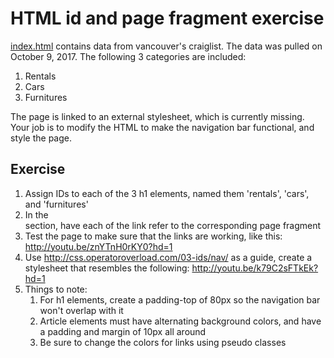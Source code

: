 # HTML id and page fragment exercise

[index.html](https://raw.githubusercontent.com/env3d/css-examples/master/03-ids/exercise/index.html)
contains data from vancouver's craiglist.  The data was pulled
on October 9, 2017.  The following 3 categories are included:

1. Rentals
2. Cars
3. Furnitures

The page is linked to an external stylesheet, which is currently missing.  Your
job is to modify the HTML to make the navigation bar functional, and style the
page.

## Exercise

1. Assign IDs to each of the 3 h1 elements, named them 'rentals', 'cars', and 'furnitures'
2. In the <nav> section, have each of the link refer to the corresponding page fragment
3. Test the page to make sure that the links are working, like this: http://youtu.be/znYTnH0rKY0?hd=1 
4. Use http://css.operatoroverload.com/03-ids/nav/ as a guide, create a stylesheet that resembles the 
following: http://youtu.be/k79C2sFTkEk?hd=1
5. Things to note:
   1. For h1 elements, create a padding-top of 80px so the navigation bar won't overlap with it
   2. Article elements must have alternating background colors, and have a padding and margin of 10px all around
   3. Be sure to change the colors for links using pseudo classes
  
